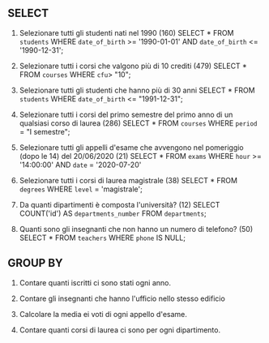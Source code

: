 ## SELECT 
1. Selezionare tutti gli studenti nati nel 1990 (160)
    SELECT * FROM `students` WHERE `date_of_birth` >= '1990-01-01' AND `date_of_birth` <= '1990-12-31';

2. Selezionare tutti i corsi che valgono più di 10 crediti (479)
    SELECT * FROM `courses` WHERE `cfu`> "10";

3. Selezionare tutti gli studenti che hanno più di 30 anni
    SELECT * FROM `students` WHERE `date_of_birth` <= "1991-12-31";

4. Selezionare tutti i corsi del primo semestre del primo anno di un qualsiasi corso di laurea (286)
   SELECT * FROM `courses` WHERE `period` = "I semestre";

5.	Selezionare tutti gli appelli d'esame che avvengono nel pomeriggio (dopo le 14) del 20/06/2020 (21)
    SELECT * FROM `exams` WHERE `hour` >= '14:00:00' AND `date` = '2020-07-20'

6.	Selezionare tutti i corsi di laurea magistrale (38)
    SELECT * FROM `degrees` WHERE `level` = 'magistrale';

7.	Da quanti dipartimenti è composta l'università? (12)
    SELECT COUNT('id') AS `departments_number` FROM `departments`;

8.	Quanti sono gli insegnanti che non hanno un numero di telefono? (50)
    SELECT * FROM `teachers` WHERE `phone` IS NULL;

## GROUP BY

1. Contare quanti iscritti ci sono stati ogni anno.
    

2. Contare gli insegnanti che hanno l'ufficio nello stesso edificio
    

3. Calcolare la media ei voti di ogni appello d'esame.
    

4. Contare quanti corsi di laurea ci sono per ogni dipartimento.
    

